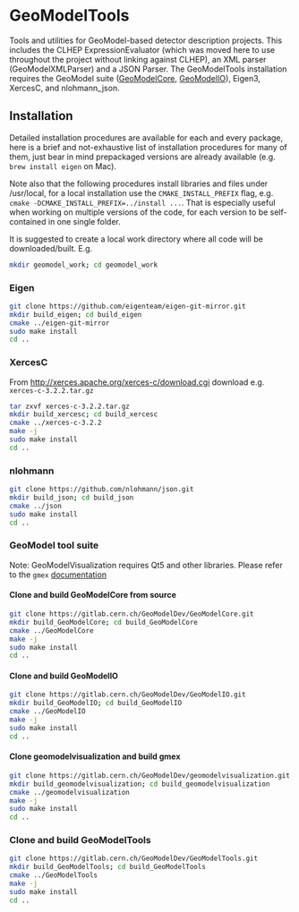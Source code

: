 # GeoModelTools 

Tools and utilities for GeoModel-based detector description projects. This includes the CLHEP ExpressionEvaluator 
(which was moved here to use throughout the project without linking against CLHEP), an XML parser (GeoModelXMLParser) and
a JSON Parser. The GeoModelTools installation requires the GeoModel suite ([GeoModelCore](https://gitlab.cern.ch/GeoModelDev/GeoModelCore), 
[GeoModelIO](https://gitlab.cern.ch/GeoModelDev/GeoModelIO)), Eigen3, XercesC, and nlohmann_json.

## Installation

Detailed installation procedures are available for each and every package, here is a brief and not-exhaustive list of 
installation procedures for many of them, just bear in mind prepackaged versions are already available (e.g. 
`brew install eigen` on Mac). 

Note also that the following procedures install libraries and files under /usr/local, for 
a local installation use the `CMAKE_INSTALL_PREFIX` flag, e.g. `cmake -DCMAKE_INSTALL_PREFIX=../install ...`.
That is especially useful when working on multiple versions of the code, for each version to be self-contained in one single folder.

It is suggested to create a local work directory where all code will be downloaded/built. E.g.

```bash
mkdir geomodel_work; cd geomodel_work
```

### Eigen

```bash
git clone https://github.com/eigenteam/eigen-git-mirror.git
mkdir build_eigen; cd build_eigen
cmake ../eigen-git-mirror
sudo make install
cd ..
```


### XercesC


From http://xerces.apache.org/xerces-c/download.cgi download e.g. `xerces-c-3.2.2.tar.gz`

```bash
tar zxvf xerces-c-3.2.2.tar.gz
mkdir build_xercesc; cd build_xercesc
cmake ../xerces-c-3.2.2
make -j
sudo make install
cd ..
```


### nlohmann

```bash
git clone https://github.com/nlohmann/json.git
mkdir build_json; cd build_json
cmake ../json
sudo make install
cd ..
```


### GeoModel tool suite

Note: GeoModelVisualization requires Qt5 and other libraries. Please refer to the `gmex` [documentation](https://gitlab.cern.ch/GeoModelDev/GeoModelVisualization/README.md)


#### Clone and build GeoModelCore from source

```bash
git clone https://gitlab.cern.ch/GeoModelDev/GeoModelCore.git
mkdir build_GeoModelCore; cd build_GeoModelCore
cmake ../GeoModelCore
make -j
sudo make install
cd ..
```

#### Clone and build GeoModelIO

```bash
git clone https://gitlab.cern.ch/GeoModelDev/GeoModelIO.git
mkdir build_GeoModelIO; cd build_GeoModelIO
cmake ../GeoModelIO
make -j
sudo make install
cd ..
```

#### Clone geomodelvisualization and build gmex

```bash
git clone https://gitlab.cern.ch/GeoModelDev/geomodelvisualization.git
mkdir build_geomodelvisualization; cd build_geomodelvisualization
cmake ../geomodelvisualization
make -j
sudo make install
cd ..
```

### Clone and build GeoModelTools

```bash
git clone https://gitlab.cern.ch/GeoModelDev/GeoModelTools.git
mkdir build_GeoModelTools; cd build_GeoModelTools
cmake ../GeoModelTools
make -j
sudo make install
cd ..
```


